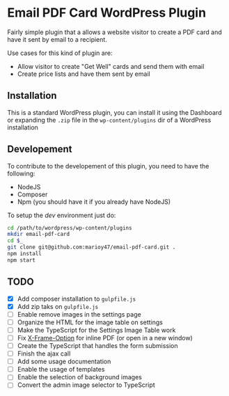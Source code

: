 # Email PDF Card WordPress Plugin

Fairly simple plugin that a allows a website visitor to create a PDF card and have it sent by email to a recipient.

Use cases for this kind of plugin are:

- Allow visitor to create "Get Well" cards and send them with email
- Create price lists and have them sent by email 

## Installation

This is a standard WordPress plugin, you can install it using the Dashboard or expanding the `.zip` file in the `wp-content/plugins` dir of a WordPress installation

## Developement

To contribute to the developement of this plugin, you need to have the following:

- NodeJS
- Composer
- Npm (you should have it if you already have NodeJS)

To setup the _dev_ environment just do:

```bash
cd /path/to/wordpress/wp-content/plugins
mkdir email-pdf-card
cd $_
git clone git@github.com:marioy47/email-pdf-card.git .
npm install
npm start
```

## TODO

- [x] Add composer installation to `gulpfile.js`
- [x] Add zip taks on `gulpfile.js` 
- [ ] Enable remove images in the settings page
- [ ] Organize the HTML for the image table on settings
- [ ] Make the TypeScript for the Settings Image Table work 
- [ ] Fix [X-Frame-Option](https://developer.mozilla.org/es/docs/Web/HTTP/Headers/X-Frame-Options) for inline PDF (or open in a new window)
- [ ] Create the TypeScript that handles the form submission 
- [ ] Finish the ajax call
- [ ] Add some usage documentation
- [ ] Enable the usage of templates
- [ ] Enable the selection of background images
- [ ] Convert the admin image selector to TypeScript
